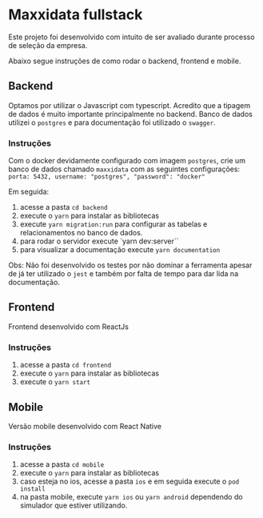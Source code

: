# Maxxidata fullstack

Este projeto foi desenvolvido com intuito de ser avaliado durante processo de seleção da empresa.

Abaixo segue instruções de como rodar o backend, frontend e mobile.

## Backend

Optamos por utilizar o Javascript com typescript. Acredito que a tipagem de dados é muito importante principalmente no backend. Banco de dados utilizei o `postgres` e para documentação foi utilizado o `swagger`.

### Instruções

Com o docker devidamente configurado com imagem `postgres`, crie um banco de dados chamado `maxxidata` com as seguintes configurações:
`porta: 5432, username: "postgres", "password": "docker"`

Em seguida:

1. acesse a pasta `cd backend`
2. execute o `yarn` para instalar as bibliotecas
3. execute `yarn migration:run` para configurar as tabelas e relacionamentos no banco de dados.
4. para rodar o servidor execute `yarn dev:server``
5. para visualizar a documentação execute `yarn documentation` 

Obs: Não foi desenvolvido os testes por não dominar a ferramenta apesar de já ter utilizado o `jest` e também por falta de tempo para dar lida na documentação.

## Frontend

Frontend desenvolvido com ReactJs

### Instruções

1. acesse a pasta `cd frontend`
2. execute o `yarn` para instalar as bibliotecas
3. execute o `yarn start`

## Mobile

Versão mobile desenvolvido com React Native

### Instruções

1. acesse a pasta `cd mobile`
2. execute o `yarn` para instalar as bibliotecas
3. caso esteja no ios, acesse a pasta `ios` e em seguida execute o  `pod install`
4. na pasta mobile, execute `yarn ios` ou `yarn android` dependendo do simulador que estiver utilizando.